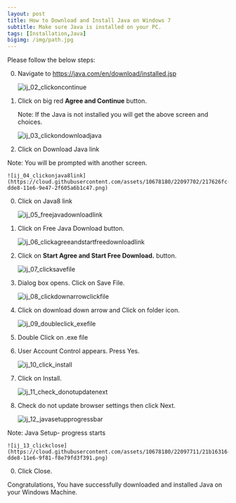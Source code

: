 ```yaml
---
layout: post
title: How to Download and Install Java on Windows 7
subtitle: Make sure Java is installed on your PC. 
tags: [Installation,Java]
bigimg: /img/path.jpg
---
```


Please follow the below steps: 

0. Navigate to https://java.com/en/download/installed.jsp

     ![ij_02_clickoncontinue](https://cloud.githubusercontent.com/assets/10678180/22097700/216c6f2c-dde8-11e6-90a7-b930ed79d966.png)

0. Click on big red **Agree and Continue** button.

   Note: If the Java is not installed you will get the above screen and choices.

    ![ij_03_clickondownloadjava](https://cloud.githubusercontent.com/assets/10678180/22097701/2173c7f4-dde8-11e6-8a97-58b4db654e4a.png)

0. Click on Download Java link


  Note: You will be prompted with another screen. 


    ![ij_04_clickonjava8link](https://cloud.githubusercontent.com/assets/10678180/22097702/217626fc-dde8-11e6-9e47-2f605a6b1c47.png)

0. Click on Java8 link

    ![ij_05_freejavadownloadlink](https://cloud.githubusercontent.com/assets/10678180/22097705/217c1120-dde8-11e6-85b4-8c36a551cce2.png)

0. Click on Free Java Download button.

    ![ij_06_clickagreeandstartfreedownloadlink](https://cloud.githubusercontent.com/assets/10678180/22097703/2177f98c-dde8-11e6-932e-cad30c6aed0f.png)

0. Click on **Start Agree and Start Free Download.** button.

    ![ij_07_clicksavefile](https://cloud.githubusercontent.com/assets/10678180/22097704/217a1e42-dde8-11e6-8f7d-e4cadd720d0b.png)

0. Dialog box opens. Click on Save File.

    ![ij_08_clickdownarrowclickfile](https://cloud.githubusercontent.com/assets/10678180/22097706/21a0f382-dde8-11e6-96b7-495bd7f96bcc.png)

0. Click on download down arrow and Click on folder icon.

    ![ij_09_doubleclick_exefile](https://cloud.githubusercontent.com/assets/10678180/22097707/21a596ee-dde8-11e6-8a04-0bdc26f72e8c.png)

0. Double Click on .exe file


0. User Account Control appears. Press Yes.

    ![ij_10_click_install](https://cloud.githubusercontent.com/assets/10678180/22097709/21ab9fa8-dde8-11e6-9150-9b70e0634374.png)

0. Click on Install.

    ![ij_11_check_donotupdatenext](https://cloud.githubusercontent.com/assets/10678180/22097708/21a90ac2-dde8-11e6-8686-2c5cd2a538eb.png)

0. Check do not update browser settings then click Next.

    ![ij_12_javasetupprogressbar](https://cloud.githubusercontent.com/assets/10678180/22097710/21ad468c-dde8-11e6-83b2-434f955c3772.png)

Note: Java Setup- progress starts

    ![ij_13_clickclose](https://cloud.githubusercontent.com/assets/10678180/22097711/21b16316-dde8-11e6-9f81-f8e79fd3f391.png)

0. Click Close.

Congratulations, You have successfully downloaded and installed Java on your Windows Machine.
